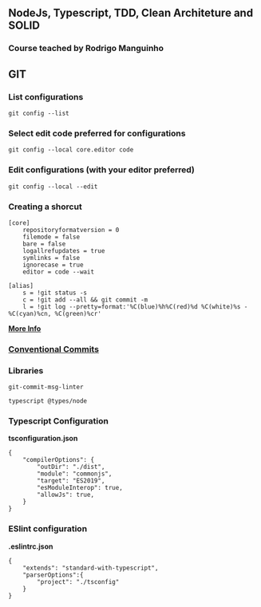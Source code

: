 ## NodeJs, Typescript, TDD, Clean Architeture and SOLID
### Course teached by Rodrigo Manguinho

## GIT

### List configurations

```
git config --list
```

### Select edit code preferred for configurations

```
git config --local core.editor code
```

### Edit configurations (with your editor preferred)

```
git config --local --edit
```

### Creating a shorcut

```
[core]
	repositoryformatversion = 0
	filemode = false
	bare = false
	logallrefupdates = true
	symlinks = false
	ignorecase = true
	editor = code --wait

[alias]
	s = !git status -s
	c = !git add --all && git commit -m
	l = !git log --pretty=format:'%C(blue)%h%C(red)%d %C(white)%s - %C(cyan)%cn, %C(green)%cr'

```

**[More Info](https://git-scm.com/docs/pretty-formats)**

### [Conventional Commits](https://www.conventionalcommits.org/en/v1.0.0/)


### Libraries

```
git-commit-msg-linter
```

```
typescript @types/node
```

### Typescript Configuration

**tsconfiguration.json**

```
{
    "compilerOptions": {
        "outDir": "./dist",
        "module": "commonjs",
        "target": "ES2019",
        "esModuleInterop": true,
        "allowJs": true,
    }
}
```

### ESlint configuration

**.eslintrc.json**
```
{
    "extends": "standard-with-typescript",
    "parserOptions":{
        "project": "./tsconfig"
    }
}
```